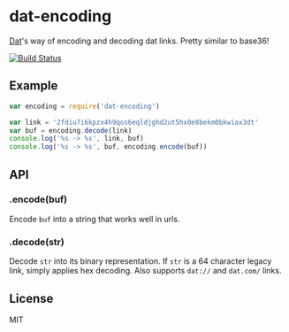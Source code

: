 
# dat-encoding

[Dat](http://dat-data.com/)'s way of encoding and decoding dat links. Pretty similar to base36!

[![Build Status](https://travis-ci.org/juliangruber/dat-encoding.svg?branch=master)](https://travis-ci.org/juliangruber/dat-encoding)

## Example

```js
var encoding = require('dat-encoding')

var link = '2fdiu7i6kpzx4h9qos6eqldjghd2ut5hx0e8bekm0bkwiax3dt'
var buf = encoding.decode(link)
console.log('%s -> %s', link, buf)
console.log('%s -> %s', buf, encoding.encode(buf))
```

## API

### .encode(buf)

Encode `buf` into a string that works well in urls.

### .decode(str)

Decode `str` into its binary representation. If `str` is a 64 character legacy link, simply applies hex decoding. Also supports `dat://` and `dat.com/` links.

## License

MIT
